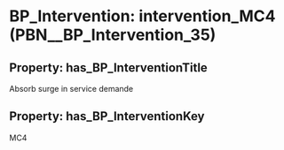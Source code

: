 # BP_Intervention: __intervention_MC4__ (PBN__BP_Intervention_35)

## Property: has_BP_InterventionTitle

Absorb surge in service demande

## Property: has_BP_InterventionKey

MC4

